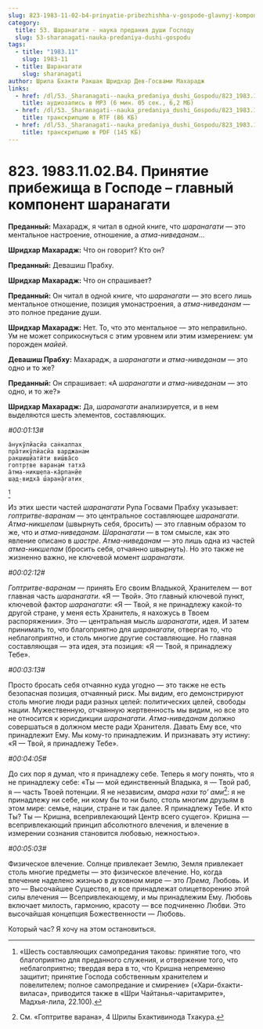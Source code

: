 ```yaml
---
slug: 823-1983-11-02-b4-prinyatie-pribezhishha-v-gospode-glavnyj-komponent-sharanagati
category:
  title: 53. Шаранагати - наука предания души Господу
  slug: 53-sharanagati-nauka-predaniya-dushi-gospodu
tags:
  - title: "1983.11"
    slug: 1983-11
  - title: Шаранагати
    slug: sharanagati
author: Шрила Бхакти Ракшак Шридхар Дев-Госвами Махарадж
links:
  - href: /dl/53._Sharanagati--nauka_predaniya_dushi_Gospodu/823_1983.11.02.B4_SridharMj_Prinjatie_pribezhishha_v_Gospode--glavnyj_komponent_sharanagati.mp3
    title: аудиозапись в MP3 (6 мин. 05 сек., 6,2 МБ)
  - href: /dl/53._Sharanagati--nauka_predaniya_dushi_Gospodu/823_1983.11.02.B4_SridharMj_Prinjatie_pribezhishha_v_Gospode--glavnyj_komponent_sharanagati.rtf
    title: транскрипцию в RTF (86 КБ)
  - href: /dl/53._Sharanagati--nauka_predaniya_dushi_Gospodu/823_1983.11.02.B4_SridharMj_Prinjatie_pribezhishha_v_Gospode--glavnyj_komponent_sharanagati.pdf
    title: транскрипцию в PDF (145 КБ)
---
```


# 823. 1983.11.02.B4. Принятие прибежища в Господе – главный компонент шаранагати

**Преданный:** Махарадж, я читал в одной книге, что *шаранагати* — это ментальное настроение, отношение, а *атма-ниведанам*…

**Шридхар Махарадж:** Что он говорит? Кто он?

**Преданный:** Девашиш Прабху.

**Шридхар Махарадж:** Что он спрашивает?

**Преданный:** Он читал в одной книге, что *шаранагати* — это всего лишь ментальное отношение, позиция умонастроения, а *атма-ниведанам* — это полное предание души.

**Шридхар Махарадж:** Нет. То, что это ментальное — это неправильно. Ум не может соприкоснуться с этим уровнем или этим измерением: ум порожден *майей*.

**Девашиш Прабху:** Махарадж, а *шаранагати* и *атма-ниведанам* — это одно и то же?

**Преданный:** Он спрашивает: «А *шаранагати* и *атма-ниведанам* — это одно, и то же?»

**Шридхар Махарадж:** Да, *шаранагати* анализируется, и в нем выделяются шесть элементов, составляющих.

*#00:01:13#*

    а̄нукӯлйасйа сан̇калпах̣
    пра̄тикӯлйасйа варджанам
    ракш̣иш̣йатӣти виш́ва̄со
    гоптр̣тве варан̣ам̇ татха̄
    а̄тма-никш̣епа-ка̄рпан̣йе
    ш̣ад̣-видха̄ ш́аран̣а̄гатих̣
[^_ftn1]

Из этих шести частей *шаранагати* Рупа Госвами Прабху указывает: *гоптритве-варанам* — это центральное составляющее *шаранагати*. *Атма-никшепам* (швырнуть себя, бросить) — это главным образом то же, что и *атма-ниведанам*. *Шаранагати* — в том смысле, как это явление описано в *шастре*. *Атма-ниведанам* — это лишь одна из частей *атма-никшепам* (бросить себя, отчаянно швырнуть). Но это также не жизненно важно, не ключевой момент *шаранагати*.

*#00:02:12#*

*Гоптритве-варанам* — принять Его своим Владыкой, Хранителем — вот главная часть *шаранагати*. «Я — Твой». Это главный ключевой пункт, ключевой фактор *шаранагати*: «Я — Твой, я не принадлежу какой-то другой стране, у меня есть Хранитель, я нахожусь в Твоем распоряжении». Это — центральная мысль *шаранагати*, идея. И затем принимать то, что благоприятно для *шаранагати*, отвергая то, что неблагоприятно, и столь многие другие составляющие. Но главная составляющая — эта идея, эта позиция: «Я — Твой, я принадлежу Тебе».

*#00:03:13#*

Просто бросать себя отчаянно куда угодно — это также не есть безопасная позиция, отчаянный риск. Мы видим, его демонстрируют столь многие люди ради разных целей: политических целей, свободы нации. Мужественную, отчаянную жертвенность мы видим, но все это не относится к юрисдикции *шаранагати*. *Атма-ниведанам* должно совершаться в должном месте ради Хранителя. Давать Ему все, что принадлежит Ему. Мы кому-то принадлежим. И признавать эту истину: «Я — Твой, я принадлежу Тебе».

*#00:04:05#*

До сих пор я думал, что я принадлежу себе. Теперь я могу понять, что я не принадлежу себе: «Ты — мой единственный Владыка, я — Твой раб, я — часть Твоей потенции. Я не независим, *амара нахи то’ ами*[^_ftn2]: я не принадлежу ни себе, ни кому бы то ни было, столь многим друзьям в этом мире: семье, нации, стране и так далее. Я принадлежу Тебе. И кто Ты? Ты — Кришна, всепривлекающий Центр всего сущего». Кришна — всепривлекающий принцип абсолютного влечения, и влечение в измерении сознания становится любовью, нежностью».

*#00:05:03#*

Физическое влечение. Солнце привлекает Землю, Земля привлекает столь многие предметы — это физическое влечение. Но, когда влечение наделено жизнью в духовном мире — это *Према,* Любовь. И это — Высочайшее Существо, и все принадлежат олицетворению этой силы влечения — Всепривлекающему, и мы принадлежим Ему. Любовь включает милость, гармонию, красоту — все подчиненно Любви. Это высочайшая концепция Божественности — Любовь.

Который час? Я хочу на этом остановиться.



[^_ftn1]: «Шесть составляющих самопредания таковы: принятие того, что благоприятно для преданного служения, и отвержение того, что неблагоприятно; твердая вера в то, что Кришна непременно защитит; принятие Господа собственным хранителем и повелителем; полное самопредание и смирение» («Хари-бхакти-виласа», приводится также в «Шри Чайтанья-чаритамрите», Мадхья-лила, 22.100).

[^_ftn2]: См. «Гоптритве варана», 4 Шрилы Бхактивинода Тхакура.

